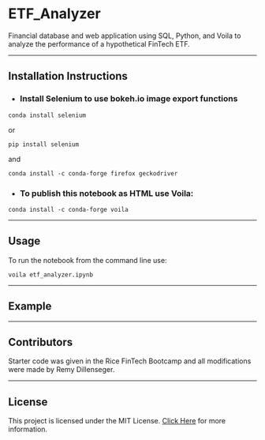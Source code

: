 # ETF_Analyzer
Financial database and web application using SQL, Python, and Voila to analyze the performance of a hypothetical FinTech ETF.

---
## Installation Instructions
- ### Install Selenium to use bokeh.io image export functions
```shell
conda install selenium
```
or
```shell
pip install selenium
```
and
```shell
conda install -c conda-forge firefox geckodriver
```
- ### To publish this notebook as HTML use Voila:
```shell 
conda install -c conda-forge voila
```

---
## Usage
To run the notebook from the command line use:
```shell
voila etf_analyzer.ipynb
```

---
## Example

---
## Contributors
Starter code was given in the Rice FinTech Bootcamp and all modifications were made by Remy Dillenseger.

---
## License
This project is licensed under the MIT License.
[Click Here](https://github.com/rdillens/05_Financial_Planner/blob/main/LICENSE) for more information.